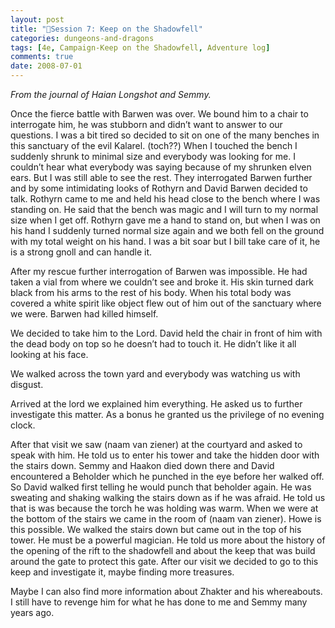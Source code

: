 ```yaml
---
layout: post
title: "🐲Session 7: Keep on the Shadowfell"
categories: dungeons-and-dragons
tags: [4e, Campaign-Keep on the Shadowfell, Adventure log]
comments: true
date: 2008-07-01
---
```


*From the journal of Haian Longshot and Semmy.*

Once the fierce battle with Barwen was over. We bound him to a chair to interrogate him, he was stubborn and didn’t want to answer to our questions. I was a bit tired so decided to sit on one of the many benches in this sanctuary of the evil Kalarel. (toch??) When I touched the bench I suddenly shrunk to minimal size and everybody was looking for me. I couldn’t hear what everybody was saying because of my shrunken elven ears. But I was still able to see the rest. They interrogated Barwen further and by some intimidating looks of Rothyrn and David Barwen decided to talk. Rothyrn came to me and held his head close to the bench where I was standing on. He said that the bench was magic and I will turn to my normal size when I get off. Rothyrn gave me a hand to stand on, but when I was on his hand I suddenly turned normal size again and we both fell on the ground with my total weight on his hand. I was a bit soar but I bill take care of it, he is a strong gnoll and can handle it.

After my rescue further interrogation of Barwen was impossible. He had taken a vial from where we couldn’t see and broke it. His skin turned dark black from his arms to the rest of his body. When his total body was covered a white spirit like object flew out of him out of the sanctuary where we were. Barwen had killed himself.

We decided to take him to the Lord. David held the chair in front of him with the dead body on top so he doesn’t had to touch it. He didn’t like it all looking at his face.

We walked across the town yard and everybody was watching us with disgust.

Arrived at the lord we explained him everything. He asked us to further investigate this matter. As a bonus he granted us the privilege of no evening clock.

After that visit we saw (naam van ziener) at the courtyard and asked to speak with him. He told us to enter his tower and take the hidden door with the stairs down. Semmy and Haakon died down there and David encountered a Beholder which he punched in the eye before her walked off. So David walked first telling he would punch that beholder again. He was sweating and shaking walking the stairs down as if he was afraid. He told us that is was because the torch he was holding was warm. When we were at the bottom of the stairs we came in the room of (naam van ziener). Howe is this possible. We walked the stairs down but came out in the top of his tower. He must be a powerful magician. He told us more about the history of the opening of the rift to the shadowfell and about the keep that was build around the gate to protect this gate.
After our visit we decided to go to this keep and investigate it, maybe finding more treasures.

Maybe I can also find more information about Zhakter and his whereabouts. I still have to revenge him for what he has done to me and Semmy many years ago.

